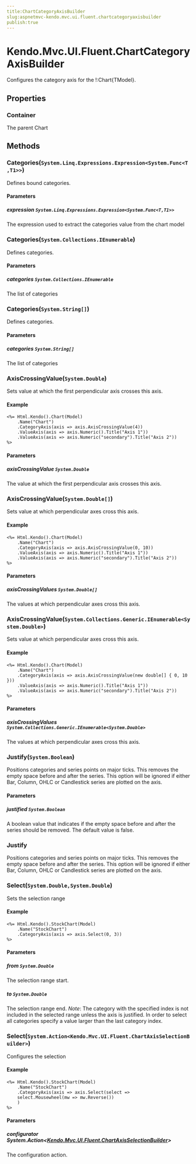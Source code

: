```yaml
---
title:ChartCategoryAxisBuilder
slug:aspnetmvc-kendo.mvc.ui.fluent.chartcategoryaxisbuilder
publish:true
---
```


# Kendo.Mvc.UI.Fluent.ChartCategoryAxisBuilder
Configures the category axis for the !:Chart{TModel}.


## Properties
### Container
The parent Chart



## Methods

### Categories(`System.Linq.Expressions.Expression<System.Func<T,T1>>`)
Defines bound categories.



#### Parameters

##### expression `System.Linq.Expressions.Expression<System.Func<T,T1>>`
The expression used to extract the categories value from the chart model




### Categories(`System.Collections.IEnumerable`)
Defines categories.



#### Parameters

##### categories `System.Collections.IEnumerable`
The list of categories




### Categories(`System.String[]`)
Defines categories.



#### Parameters

##### categories `System.String[]`
The list of categories




### AxisCrossingValue(`System.Double`)
Sets value at which the first perpendicular axis crosses this axis.


#### Example

    <%= Html.Kendo().Chart(Model)
        .Name("Chart")
        .CategoryAxis(axis => axis.AxisCrossingValue(4))
        .ValueAxis(axis => axis.Numeric().Title("Axis 1"))
        .ValueAxis(axis => axis.Numeric("secondary").Title("Axis 2"))
    %>
        


#### Parameters

##### axisCrossingValue `System.Double`
The value at which the first perpendicular axis crosses this axis.




### AxisCrossingValue(`System.Double[]`)
Sets value at which perpendicular axes cross this axis.


#### Example

    <%= Html.Kendo().Chart(Model)
        .Name("Chart")
        .CategoryAxis(axis => axis.AxisCrossingValue(0, 10))
        .ValueAxis(axis => axis.Numeric().Title("Axis 1"))
        .ValueAxis(axis => axis.Numeric("secondary").Title("Axis 2"))
    %>
        


#### Parameters

##### axisCrossingValues `System.Double[]`
The values at which perpendicular axes cross this axis.




### AxisCrossingValue(`System.Collections.Generic.IEnumerable<System.Double>`)
Sets value at which perpendicular axes cross this axis.


#### Example

    <%= Html.Kendo().Chart(Model)
        .Name("Chart")
        .CategoryAxis(axis => axis.AxisCrossingValue(new double[] { 0, 10 }))
        .ValueAxis(axis => axis.Numeric().Title("Axis 1"))
        .ValueAxis(axis => axis.Numeric("secondary").Title("Axis 2"))
    %>
        


#### Parameters

##### axisCrossingValues `System.Collections.Generic.IEnumerable<System.Double>`
The values at which perpendicular axes cross this axis.




### Justify(`System.Boolean`)
Positions categories and series points on major ticks. This removes the empty space before and after the series.
            This option will be ignored if either Bar, Column, OHLC or Candlestick series are plotted on the axis.



#### Parameters

##### justified `System.Boolean`
A boolean value that indicates if the empty space before and after the series should be removed.
            The default value is false.




### Justify
Positions categories and series points on major ticks. This removes the empty space before and after the series.
            This option will be ignored if either Bar, Column, OHLC or Candlestick series are plotted on the axis.





### Select(`System.Double,System.Double`)
Sets the selection range


#### Example

    <%= Html.Kendo().StockChart(Model)
        .Name("StockChart")
        .CategoryAxis(axis => axis.Select(0, 3))
    %>
        


#### Parameters

##### from `System.Double`
The selection range start.

##### to `System.Double`
The selection range end.
            *Note*: The category with the specified index is not included in the selected range
            unless the axis is justified. In order to select all categories specify
            a value larger than the last category index.




### Select(`System.Action<Kendo.Mvc.UI.Fluent.ChartAxisSelectionBuilder>`)
Configures the selection


#### Example

    <%= Html.Kendo().StockChart(Model)
        .Name("StockChart")
        .CategoryAxis(axis => axis.Select(select =>
        select.Mousewheel(mw => mw.Reverse())
        )
    %>
        


#### Parameters

##### configurator System.Action<[Kendo.Mvc.UI.Fluent.ChartAxisSelectionBuilder](/api/wrappers/aspnet-mvc/Kendo.Mvc.UI.Fluent/ChartAxisSelectionBuilder)>
The configuration action.





